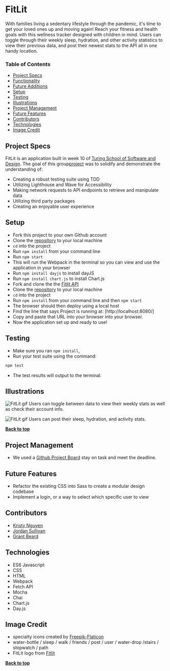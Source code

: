 # FitLit

With families living a sedentary lifestyle through the pandemic, it's time to get your loved ones up and moving again!
Reach your fitness and health goals with this wellness tracker designed with children in mind. Users can toggle through their weekly sleep, hydration, and other activity statistics to view their previous data, and post their newest stats to the API all in one handy location.

### Table of Contents
- [Project Specs](#project-specs)
- [Functionality](#functionality)
- [Future Additions](#future-additions)
- [Setup](#setup)
- [Testing](#testing)
- [Illustrations](#illustrations)
- [Project Management](#project-management)
- [Future Features](#future-features)
- [Contributors](#contributors)
- [Technologies](#technologies)
- [Image Credit](#image-credit)

## Project Specs

FitLit is an application built in week 10 of [Turing School of Software and Design](https://turing.io/). The goal of this group[project](http://frontend.turing.io/projects/fitlit.html) was to solidify and demonstrate the understanding of:

- Creating a robust testing suite using TDD
- Utilizing Lighthouse and Wave for Accessibility
- Making network requests to API endpoints to retrieve and manipulate data
- Utilizing third party packages
- Creating an enjoyable user experience

## Setup

- Fork this project to your own Github account
- Clone the [repository](https://github.com/kpn678/fitlit.git) to your local machine
- `cd` into the project
- Run `npm install` from your command line
- Run `npm start`
- This will run the Webpack in the terminal so you can view and use the application in your browser
- Run `npm install dayjs` to install dayJS
- Run `npm install chart.js` to install Chart.js
- Fork and clone the the [Fitlit API](https://github.com/turingschool-examples/fitlit-api.git) 
- Clone the [repository](https://github.com/kpn678/fitlit.git) to your local machine
- `cd` into the project
- Run `npm install` from your command line and then `npm start`
- The browser should then deploy using a local host
- Find the line that says Project is running at: [http://localhost:8080/] 
- Copy and paste that URL into your browser into your browser. 
- Now the application set up and ready to use!

## Testing

- Make sure you ran `npm install`,
- Run your test suite using the command:
```bash
npm test
```
- The test results will output to the terminal.

## Illustrations

![FitLit gif](https://media.giphy.com/media/kiAPxM21iJUPXojx50/giphy.gif)
Users can toggle between data to view their weekly stats as well as check their account info. 

![FitLit gif](https://media.giphy.com/media/WCv4SlfVogA0rQQXEG/giphy.gif)
Users can post their sleep, hydration, and activity stats. 


**[Back to top](#table-of-contents)**

## Project Management

- We used a [Github Project Board](https://github.com/kpn678/fitlit/projects/1) stay on task and meet the deadline.

## Future Features

- Refactor the existing CSS into Sass to create a modular design codebase
- Implement a login, or a way to select which specific user to view


## Contributors

- [Kristy Nguyen](https://github.com/kpn678)
- [Jordan Sullivan](https://github.com/jordan-sullivan)
- [Grant Beard](https://github.com/GrantXBeard)

## Technologies

- ES6 Javascript
- CSS
- HTML
- Webpack
- Fetch API
- Mocha
- Chai
- Chart.js
- Day.js

## Image Credit

- specialty icons created by [Freepik-Flaticon](https://www.flaticon.com/authors/freepik)
- water-bottle / sleep / walk / friends / post / user / water-drop /stairs / stopwatch / path
- FitLit logo from [Fitlit](https://www.fitlitters.com/)

**[Back to top](#table-of-contents)**